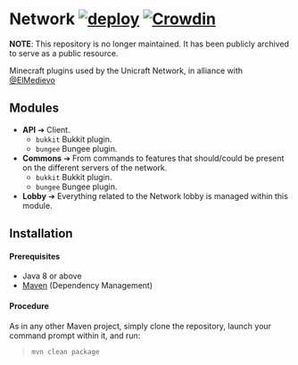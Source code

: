 Network [![deploy](https://github.com/ElMedievo-UdeC/Network/workflows/build/badge.svg)](https://github.com/ElMedievo-UdeC/Network/runs/632186694) [![Crowdin](https://badges.crowdin.net/elmedievo/localized.svg)](https://crowdin.com/project/elmedievo)
===

**NOTE**: This repository is no longer maintained. It has been publicly archived to serve as a public resource.

Minecraft plugins used by the Unicraft Network, in alliance with [@ElMedievo](https://github.com/ElMedievo)

## Modules
* **API** ➔ Client.
  * `bukkit` Bukkit plugin.
  * `bungee` Bungee plugin.
* **Commons** ➔ From commands to features that should/could be present on the different servers of the network.
  * `bukkit` Bukkit plugin.
  * `bungee` Bungee plugin.
* **Lobby** ➔ Everything related to the Network lobby is managed within this module.

## Installation
#### Prerequisites
* Java 8 or above
* [Maven](http://maven.apache.org/) (Dependency Management)

#### Procedure
As in any other Maven project, simply clone the repository, launch your command prompt within it, and run:

  > `mvn clean package`

